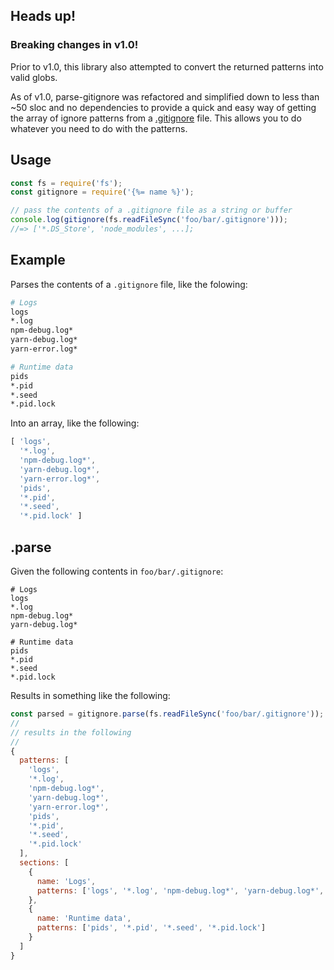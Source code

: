 ## Heads up!

### Breaking changes in v1.0!

Prior to v1.0, this library also attempted to convert the returned patterns into valid globs. 

As of v1.0, parse-gitignore was refactored and simplified down to less than ~50 sloc and no dependencies to provide a quick and easy way of getting the array of ignore patterns from a [.gitignore]() file. This allows you to do whatever you need to do with the patterns. 

## Usage

```js
const fs = require('fs');
const gitignore = require('{%= name %}');

// pass the contents of a .gitignore file as a string or buffer 
console.log(gitignore(fs.readFileSync('foo/bar/.gitignore')));
//=> ['*.DS_Store', 'node_modules', ...];
```

## Example

Parses the contents of a `.gitignore` file, like the folowing:

```sh
# Logs
logs
*.log
npm-debug.log*
yarn-debug.log*
yarn-error.log*

# Runtime data
pids
*.pid
*.seed
*.pid.lock
```

Into an array, like the following:

```js
[ 'logs',
  '*.log',
  'npm-debug.log*',
  'yarn-debug.log*',
  'yarn-error.log*',
  'pids',
  '*.pid',
  '*.seed',
  '*.pid.lock' ]
```

## .parse

Given the following contents in `foo/bar/.gitignore`:

```
# Logs
logs
*.log
npm-debug.log*
yarn-debug.log*

# Runtime data
pids
*.pid
*.seed
*.pid.lock
```

Results in something like the following:

```js
const parsed = gitignore.parse(fs.readFileSync('foo/bar/.gitignore'));
//
// results in the following
// 
{
  patterns: [
    'logs',
    '*.log',
    'npm-debug.log*',
    'yarn-debug.log*',
    'yarn-error.log*',
    'pids',
    '*.pid',
    '*.seed',
    '*.pid.lock'
  ],
  sections: [
    {
      name: 'Logs',
      patterns: ['logs', '*.log', 'npm-debug.log*', 'yarn-debug.log*', 'yarn-error.log*']
    },
    {
      name: 'Runtime data',
      patterns: ['pids', '*.pid', '*.seed', '*.pid.lock']
    }
  ]
}
```